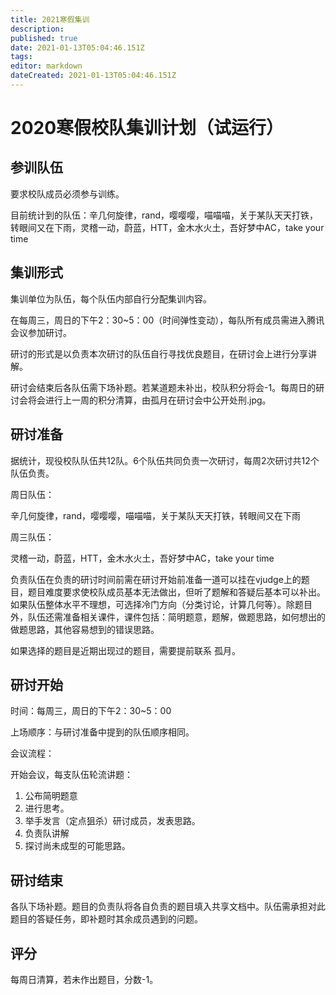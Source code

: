 ```yaml
---
title: 2021寒假集训
description: 
published: true
date: 2021-01-13T05:04:46.151Z
tags: 
editor: markdown
dateCreated: 2021-01-13T05:04:46.151Z
---
```


# 2020寒假校队集训计划（试运行）

## 参训队伍

要求校队成员必须参与训练。

目前统计到的队伍：辛几何旋律，rand，嘤嘤嘤，喵喵喵，关于某队天天打铁，转眼间又在下雨，灵稽一动，蔚蓝，HTT，金木水火土，吾好梦中AC，take your time

## 集训形式

集训单位为队伍，每个队伍内部自行分配集训内容。

在每周三，周日的下午2：30~5：00（时间弹性变动），每队所有成员需进入腾讯会议参加研讨。

研讨的形式是以负责本次研讨的队伍自行寻找优良题目，在研讨会上进行分享讲解。

研讨会结束后各队伍需下场补题。若某道题未补出，校队积分将会-1。每周日的研讨会将会进行上一周的积分清算，由孤月在研讨会中公开处刑.jpg。

## 研讨准备

据统计，现役校队队伍共12队。6个队伍共同负责一次研讨，每周2次研讨共12个队伍负责。

周日队伍：

辛几何旋律，rand，嘤嘤嘤，喵喵喵，关于某队天天打铁，转眼间又在下雨

周三队伍：

灵稽一动，蔚蓝，HTT，金木水火土，吾好梦中AC，take your time

负责队伍在负责的研讨时间前需在研讨开始前准备一道可以挂在vjudge上的题目，题目难度要求使校队成员基本无法做出，但听了题解和答疑后基本可以补出。如果队伍整体水平不理想，可选择冷门方向（分类讨论，计算几何等）。除题目外，队伍还需准备相关课件，课件包括：简明题意，题解，做题思路，如何想出的做题思路，其他容易想到的错误思路。

如果选择的题目是近期出现过的题目，需要提前联系 孤月。

## 研讨开始

时间：每周三，周日的下午2：30~5：00

上场顺序：与研讨准备中提到的队伍顺序相同。

会议流程：

开始会议，每支队伍轮流讲题：  

1. 公布简明题意
2. 进行思考。
3. 举手发言（定点狙杀）研讨成员，发表思路。
4. 负责队讲解
5. 探讨尚未成型的可能思路。

## 研讨结束

各队下场补题。题目的负责队将各自负责的题目填入共享文档中。队伍需承担对此题目的答疑任务，即补题时其余成员遇到的问题。

## 评分

每周日清算，若未作出题目，分数-1。